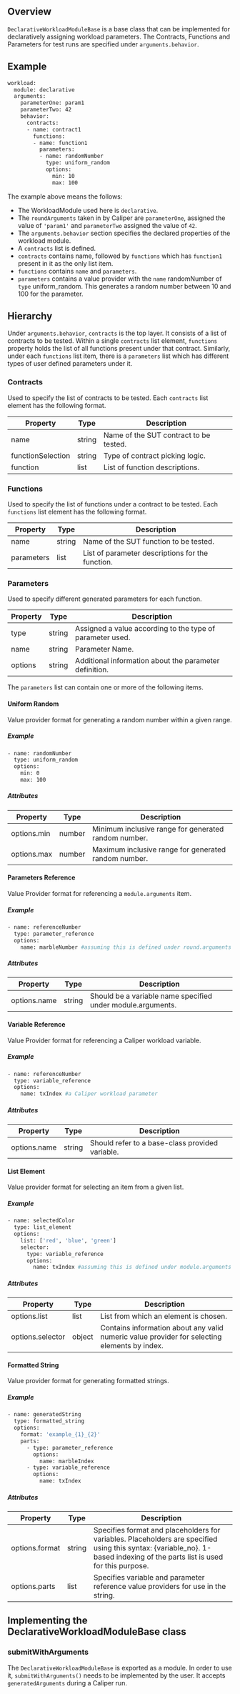 ## Overview
`DeclarativeWorkloadModuleBase` is a base class that can be implemented for declaratively assigning workload parameters. The Contracts, Functions and Parameters for test runs are specified under `arguments.behavior`.

## Example
```sh
workload:
  module: declarative
  arguments:
    parameterOne: param1
    parameterTwo: 42
    behavior:
      contracts:
      - name: contract1
        functions:
        - name: function1
          parameters:
          - name: randomNumber
            type: uniform_random
            options:
              min: 10
              max: 100
```

The example above means the follows:

- The WorkloadModule used here is `declarative`.
- The `roundArguments` taken in by Caliper are `parameterOne`, assigned the value of `'param1'` and `parameterTwo` assigned the value of `42`.
- The `arguments.behavior` section specifies the declared properties of the workload module.
- A `contracts` list is defined.
- `contracts` contains name, followed by `functions` which has `function1` present in it as the only list item.
- `functions` contains `name` and `parameters`.
- `parameters` contains a value provider with the `name` randomNumber of `type` uniform_random. This generates a random number between 10 and 100 for the parameter. 

## Hierarchy
Under `arguments.behavior`, `contracts` is the top layer. It consists of a list of contracts to be tested. Within a single `contracts` list element, `functions` property holds the list of all functions present under that contract. Similarly, under each `functions` list item, there is a `parameters` list which has different types of user defined parameters under it.

### Contracts
Used to specify the list of contracts to be tested. Each `contracts` list element has the following format.

| Property           | Type    | Description                                  |
|--------------------|---------|----------------------------------------------|
| name               | string  | Name of the SUT contract to be tested.        |
| functionSelection  | string  | Type of contract picking logic.               |
| function           | list    | List of function descriptions.                |

### Functions
Used to specify the list of functions under a contract to be tested. Each `functions` list element has the following format.

| Property    | Type   | Description                                   |
|-------------|--------|-----------------------------------------------|
| name        | string | Name of the SUT function to be tested.         |
| parameters  | list   | List of parameter descriptions for the function. |

### Parameters
Used to specify different generated parameters for each function.

| Property | Type   | Description                                            |
|----------|--------|--------------------------------------------------------|
| type     | string | Assigned a value according to the type of parameter used. |
| name     | string | Parameter Name.                                        |
| options  | string | Additional information about the parameter definition. |

The `parameters` list can contain one or more of the following items.

#### Uniform Random
Value provider format for generating a random number within a given range.

##### Example

```sh
- name: randomNumber
  type: uniform_random
  options:
    min: 0
    max: 100
```

##### Attributes

| Property       | Type    | Description                                                  |
|----------------|---------|--------------------------------------------------------------|
| options.min    | number  | Minimum inclusive range for generated random number.          |
| options.max    | number  | Maximum inclusive range for generated random number.          |

#### Parameters Reference

Value Provider format for referencing a `module.arguments` item.

##### Example

```sh
- name: referenceNumber
  type: parameter_reference
  options:
    name: marbleNumber #assuming this is defined under round.arguments
```

##### Attributes

| Property        | Type   | Description                                                  |
|-----------------|--------|--------------------------------------------------------------|
| options.name    | string | Should be a variable name specified under module.arguments.   |

#### Variable Reference
Value Provider format for referencing a Caliper workload variable.

##### Example
```sh
- name: referenceNumber
  type: variable_reference
  options:
    name: txIndex #a Caliper workload parameter
```

##### Attributes

| Property        | Type   | Description                                                  |
|-----------------|--------|--------------------------------------------------------------|
| options.name    | string | Should refer to a base-class provided variable.   |

#### List Element
Value provider format for selecting an item from a given list.

##### Example
```sh
- name: selectedColor
  type: list_element
  options:
    list: ['red', 'blue', 'green']
    selector:
      type: variable_reference
      options:
        name: txIndex #assuming this is defined under module.arguments
```

##### Attributes

| Property          | Type    | Description                                                               |
|-------------------|---------|---------------------------------------------------------------------------|
| options.list      | list    | List from which an element is chosen.                                      |
| options.selector  | object  | Contains information about any valid numeric value provider for selecting elements by index. |

#### Formatted String
Value provider format for generating formatted strings.

##### Example
```sh
- name: generatedString
  type: formatted_string
  options:
    format: 'example_{1}_{2}'
    parts:
      - type: parameter_reference
        options:
          name: marbleIndex
      - type: variable_reference
        options:
          name: txIndex
```

##### Attributes

| Property         | Type   | Description                                                                                                    |
|------------------|--------|----------------------------------------------------------------------------------------------------------------|
| options.format   | string | Specifies format and placeholders for variables. Placeholders are specified using this syntax: {variable_no}. 1-based indexing of the parts list is used for this purpose. |
| options.parts    | list   | Specifies variable and parameter reference value providers for use in the string.                             |

## Implementing the DeclarativeWorkloadModuleBase class

### submitWithArguments

The `DeclarativeWorkloadModuleBase` is exported as a module. In order to use it, `submitWithArguments()` needs to be implemented by the user. It accepts `generatedArguments` during a Caliper run.